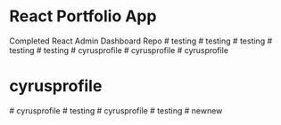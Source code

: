 # React Portfolio App

Completed React Admin Dashboard Repo
#   t e s t i n g  
 #   t e s t i n g  
 #   t e s t i n g  
 #   t e s t i n g  
 #   t e s t i n g  
 #   c y r u s p r o f i l e  
 #   c y r u s p r o f i l e  
 # cyrusprofile
# cyrusprofile
#   c y r u s p r o f i l e  
 #   t e s t i n g  
 #   c y r u s p r o f i l e  
 #   t e s t i n g  
 #   n e w n e w  
 
